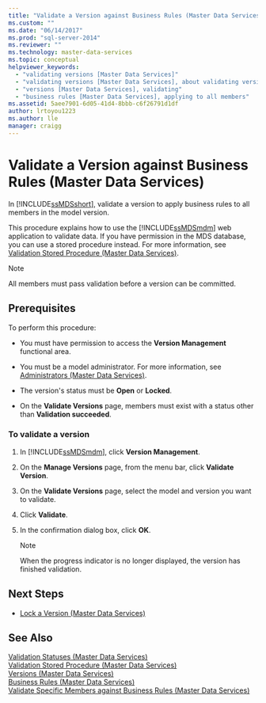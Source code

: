 ```yaml
---
title: "Validate a Version against Business Rules (Master Data Services) | Microsoft Docs"
ms.custom: ""
ms.date: "06/14/2017"
ms.prod: "sql-server-2014"
ms.reviewer: ""
ms.technology: master-data-services
ms.topic: conceptual
helpviewer_keywords: 
  - "validating versions [Master Data Services]"
  - "validating versions [Master Data Services], about validating versions"
  - "versions [Master Data Services], validating"
  - "business rules [Master Data Services], applying to all members"
ms.assetid: 5aee7901-6d05-41d4-8bbb-c6f26791d1df
author: lrtoyou1223
ms.author: lle
manager: craigg
---
```

# Validate a Version against Business Rules (Master Data Services)
  In [!INCLUDE[ssMDSshort](../includes/ssmdsshort-md.md)], validate a version to apply business rules to all members in the model version.  
  
 This procedure explains how to use the [!INCLUDE[ssMDSmdm](../includes/ssmdsmdm-md.md)] web application to validate data. If you have permission in the MDS database, you can use a stored procedure instead. For more information, see [Validation Stored Procedure &#40;Master Data Services&#41;](validation-stored-procedure-master-data-services.md).  
  
> [!NOTE]  
>  All members must pass validation before a version can be committed.  
  
## Prerequisites  
 To perform this procedure:  
  
-   You must have permission to access the **Version Management** functional area.  
  
-   You must be a model administrator. For more information, see [Administrators &#40;Master Data Services&#41;](../../2014/master-data-services/administrators-master-data-services.md).  
  
-   The version's status must be **Open** or **Locked**.  
  
-   On the **Validate Versions** page, members must exist with a status other than **Validation succeeded**.  
  
### To validate a version  
  
1.  In [!INCLUDE[ssMDSmdm](../includes/ssmdsmdm-md.md)], click **Version Management**.  
  
2.  On the **Manage Versions** page, from the menu bar, click **Validate Version**.  
  
3.  On the **Validate Versions** page, select the model and version you want to validate.  
  
4.  Click **Validate**.  
  
5.  In the confirmation dialog box, click **OK**.  
  
    > [!NOTE]  
    >  When the progress indicator is no longer displayed, the version has finished validation.  
  
## Next Steps  
  
-   [Lock a Version &#40;Master Data Services&#41;](../../2014/master-data-services/lock-a-version-master-data-services.md)  
  
## See Also  
 [Validation Statuses &#40;Master Data Services&#41;](../../2014/master-data-services/validation-statuses-master-data-services.md)   
 [Validation Stored Procedure &#40;Master Data Services&#41;](validation-stored-procedure-master-data-services.md)   
 [Versions &#40;Master Data Services&#41;](../../2014/master-data-services/versions-master-data-services.md)   
 [Business Rules &#40;Master Data Services&#41;](../../2014/master-data-services/business-rules-master-data-services.md)   
 [Validate Specific Members against Business Rules &#40;Master Data Services&#41;](../../2014/master-data-services/validate-specific-members-against-business-rules-master-data-services.md)  
  
  
